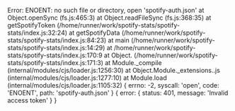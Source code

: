 Error: ENOENT: no such file or directory, open 'spotify-auth.json'
    at Object.openSync (fs.js:465:3)
    at Object.readFileSync (fs.js:368:35)
    at getSpotifyToken (/home/runner/work/spotify-stats/spotify-stats/index.js:32:24)
    at getSpotifyData (/home/runner/work/spotify-stats/spotify-stats/index.js:84:23)
    at main (/home/runner/work/spotify-stats/spotify-stats/index.js:14:29)
    at /home/runner/work/spotify-stats/spotify-stats/index.js:170:9
    at Object.<anonymous> (/home/runner/work/spotify-stats/spotify-stats/index.js:171:3)
    at Module._compile (internal/modules/cjs/loader.js:1256:30)
    at Object.Module._extensions..js (internal/modules/cjs/loader.js:1277:10)
    at Module.load (internal/modules/cjs/loader.js:1105:32) {
  errno: -2,
  syscall: 'open',
  code: 'ENOENT',
  path: 'spotify-auth.json'
}
{ error: { status: 401, message: 'Invalid access token' } }
